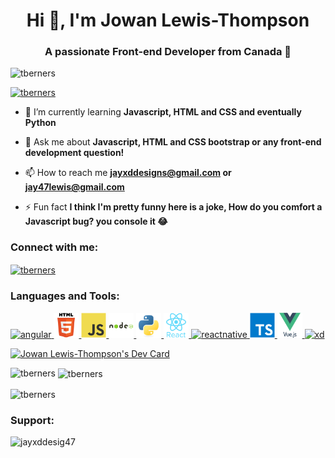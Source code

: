 <h1 align="center">Hi 👋, I'm Jowan Lewis-Thompson</h1>
<h3 align="center">A passionate Front-end Developer from Canada 🍁</h3>

<p align="left"> <img src="https://komarev.com/ghpvc/?username=tberners&label=Profile%20views&color=0e75b6&style=flat" alt="tberners" /> </p>

<p align="left"> <a href="https://github.com/ryo-ma/github-profile-trophy"><img src="https://github-profile-trophy.vercel.app/?username=tberners" alt="tberners" /></a> </p>

- 🌱 I’m currently learning **Javascript, HTML and CSS and eventually Python**

- 💬 Ask me about **Javascript, HTML and CSS bootstrap or any front-end development question!**

- 📫 How to reach me **jayxddesigns@gmail.com or jay47lewis@gmail.com**

- ⚡ Fun fact **I think I'm pretty funny here is a joke, How do you comfort a Javascript bug? you console it 😂**

<h3 align="left">Connect with me:</h3>
<p align="left">
<a href="https://stackoverflow.com/users/tberners" target="blank"><img align="center" src="https://raw.githubusercontent.com/rahuldkjain/github-profile-readme-generator/master/src/images/icons/Social/stack-overflow.svg" alt="tberners" height="30" width="40" /></a>
</p>

<h3 align="left">Languages and Tools:</h3>
<p align="left"> <a href="https://angular.io" target="_blank" rel="noreferrer"> <img src="https://angular.io/assets/images/logos/angular/angular.svg" alt="angular" width="40" height="40"/> </a> <a href="https://www.w3.org/html/" target="_blank" rel="noreferrer"> <img src="https://raw.githubusercontent.com/devicons/devicon/master/icons/html5/html5-original-wordmark.svg" alt="html5" width="40" height="40"/> </a> <a href="https://developer.mozilla.org/en-US/docs/Web/JavaScript" target="_blank" rel="noreferrer"> <img src="https://raw.githubusercontent.com/devicons/devicon/master/icons/javascript/javascript-original.svg" alt="javascript" width="40" height="40"/> </a> <a href="https://nodejs.org" target="_blank" rel="noreferrer"> <img src="https://raw.githubusercontent.com/devicons/devicon/master/icons/nodejs/nodejs-original-wordmark.svg" alt="nodejs" width="40" height="40"/> </a> <a href="https://www.python.org" target="_blank" rel="noreferrer"> <img src="https://raw.githubusercontent.com/devicons/devicon/master/icons/python/python-original.svg" alt="python" width="40" height="40"/> </a> <a href="https://reactjs.org/" target="_blank" rel="noreferrer"> <img src="https://raw.githubusercontent.com/devicons/devicon/master/icons/react/react-original-wordmark.svg" alt="react" width="40" height="40"/> </a> <a href="https://reactnative.dev/" target="_blank" rel="noreferrer"> <img src="https://reactnative.dev/img/header_logo.svg" alt="reactnative" width="40" height="40"/> </a> <a href="https://www.typescriptlang.org/" target="_blank" rel="noreferrer"> <img src="https://raw.githubusercontent.com/devicons/devicon/master/icons/typescript/typescript-original.svg" alt="typescript" width="40" height="40"/> </a> <a href="https://vuejs.org/" target="_blank" rel="noreferrer"> <img src="https://raw.githubusercontent.com/devicons/devicon/master/icons/vuejs/vuejs-original-wordmark.svg" alt="vuejs" width="40" height="40"/> </a> <a href="https://www.adobe.com/products/xd.html" target="_blank" rel="noreferrer"> <img src="https://cdn.worldvectorlogo.com/logos/adobe-xd.svg" alt="xd" width="40" height="40"/> </a> </p>

<a href="https://app.daily.dev/tberners"><img src="https://api.daily.dev/devcards/40b8df782ac3416498c9c0432ff5dd0b.png?r=cyj" width="400" alt="Jowan Lewis-Thompson's Dev Card"/></a>


<p><img align="left" src="https://github-readme-stats.vercel.app/api/top-langs?username=tberners&show_icons=true&locale=en&layout=compact" alt="tberners" /></p>

<p>&nbsp;<img align="center" src="https://github-readme-stats.vercel.app/api?username=tberners&show_icons=true&locale=en" alt="tberners" /></p>

<p><img align="center" src="https://github-readme-streak-stats.herokuapp.com/?user=tberners&" alt="tberners" /></p>

<h3 align="left">Support:</h3>
<p><a href="https://www.buymeacoffee.com/jayxddesig47"> <img align="left" src="https://cdn.buymeacoffee.com/buttons/v2/default-yellow.png" height="50" width="210" alt="jayxddesig47" /></a></p><br><br>
